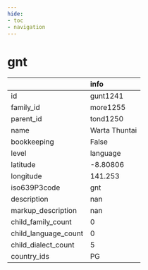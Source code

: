 ```yaml
---
hide:
- toc
- navigation
---
```

# gnt
|                      | info          |
|:---------------------|:--------------|
| id                   | gunt1241      |
| family_id            | more1255      |
| parent_id            | tond1250      |
| name                 | Warta Thuntai |
| bookkeeping          | False         |
| level                | language      |
| latitude             | -8.80806      |
| longitude            | 141.253       |
| iso639P3code         | gnt           |
| description          | nan           |
| markup_description   | nan           |
| child_family_count   | 0             |
| child_language_count | 0             |
| child_dialect_count  | 5             |
| country_ids          | PG            |